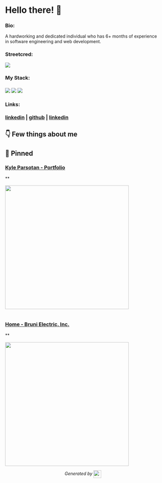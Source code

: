 
# Hello there! 👋


### Bio:

A hardworking and dedicated individual who has 6+ months of experience in software engineering and web development.
            

### Streetcred:

<a href="https://www.tublian.com/profile/Kyl67899?ss=true"><img src="https://rd3ps1doua.execute-api.us-east-1.amazonaws.com/dev/ft/profile/streetcred/badge/Kyl67899?type=without_score"></a>

### My Stack:

### <img src="https://rd3ps1doua.execute-api.us-east-1.amazonaws.com/dev/ft/profile/streetcred/github/tag/JavaScript"/> <img src="https://rd3ps1doua.execute-api.us-east-1.amazonaws.com/dev/ft/profile/streetcred/github/tag/Frontend"/> <img src="https://rd3ps1doua.execute-api.us-east-1.amazonaws.com/dev/ft/profile/streetcred/github/tag/Python"/>

### 

### 

### Links:

### <a href="https://www.linkedin.com/in/kyle-parsotan">linkedin</a> | <a href="https://www.github.com/Kyl67899">github</a> | <a href="">linkedin</a>

## 👇 Few things about me


<div>

            
</div>




## 📌 Pinned

<div>

<div>
<div id="pinned-card">

### <a href="https://kyle-parsotan-portfolio.netlify.app" target="_blank">Kyle Parsotan - Portfolio</a>
**

<a href="https://kyle-parsotan-portfolio.netlify.app" target="_blank">
      <img src="" width="400px">
</a>
</div>
                  

<br/>



<div>
<div id="pinned-card">

### <a href="https://bruni-electric.vercel.app" target="_blank">Home - Bruni Electric, Inc.</a>
**

<a href="https://bruni-electric.vercel.app" target="_blank">
      <img src="" width="400px">
</a>
</div>
                  
</div>
            

<p align="center">
<i>Generated by <a href="https://www.tublian.com/"><img src="https://tublian-newsletter-assets.s3.amazonaws.com/just-logo.png" width="25" style="vertical-align: middle"/></i>
</p>
